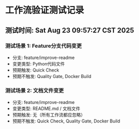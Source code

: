 # 工作流验证测试记录

## 测试时间: Sat Aug 23 09:57:27 CST 2025

### 测试场景 1: Feature分支代码变更
- 分支: feature/improve-readme  
- 变更类型: Python代码文件
- 预期触发: Quick Check
- 预期不触发: Quality Gate, Docker Build


### 测试场景 2: 文档文件变更
- 分支: feature/improve-readme  
- 变更类型: README.md / 文档文件
- 预期触发: 无（所有工作流都应忽略）
- 预期不触发: Quick Check, Quality Gate, Docker Build


